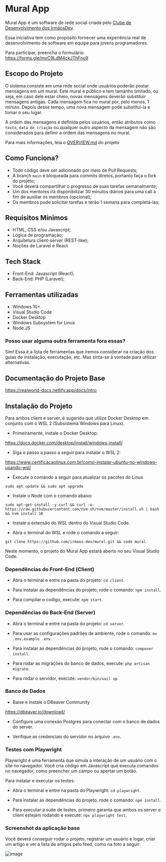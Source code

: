# Mural App

Mural App é um software de rede social criada pelo <u>Clube de Desenvolvimento dos IrmãosDev</u>.

Essa iniciativa tem como propósito fornecer uma experiência real de desenvolvimento de software em equipe para jovens programadores.

Para participar, preencha o formulário: https://forms.gle/mxC9LdM4ckJThFno9 

## Escopo do Projeto

O sistema consiste em uma rede social onde usuários poderão postar mensagens em um mural. Este mural é público e tem tamanho limitado, ou seja, em caso dele estar cheio, novas mensagens deverão substituir mensagens antigas. Cada mensagem fica no mural por, pelo menos, 1 minuto. Depois desse tempo, uma nova mensagem pode substituí-la e tomar o seu lugar.

A ordem das mensagens é definida pelos usuários, então atributos como `texto`, `data de criação` ou qualquer outro aspecto da mensagem não são considerados para definir a ordem das mensagens no mural.

Para mais informações, leia o [OVERVIEW.md](https://github.com/irmaos-dev/mural/blob/main/docs/OVERVIEW.md) do projeto

[//]: # "Marcelo, seria bom se você colocasse um print daquele protótipo que você mostrou em live."

## Como Funciona?

- Todo código deve ser adicionado por meio de Pull Requests;
- A branch `main` é bloqueada para commits diretos, portanto faça o fork do projeto;
- Você deverá compartilhar o progresso de suas tarefas semanalmente;
- Um dos mentores irá disponibilizar 30 minutos diários para uma call a fim de auxiliar os membros (opcional);
- Os membros pode solicitar tarefas e terão 1 semana para completá-las;

## Requisitos Mínimos

- HTML, CSS e/ou Javascript;
- Lógica de programação;
- Arquitetura client-server (REST-like);
- Noções de Laravel e React

## Tech Stack

- Front-End: Javascript (React);
- Back-End: PHP (Laravel);

## Ferramentas utilizadas

- Windows 10+
- Visual Studio Code
- Docker Desktop
- Windows Subsystem for Linux
- Node.JS

### Posso usar alguma outra ferramenta fora essas?

Sim! Essa é a lista de ferramentas que iremos considerar na criação dos guias de instalação, executação, etc. Mas sinta-se à vontade para utilizar alternativas.

## Documentação do Projeto Base

https://realworld-docs.netlify.app/docs/intro

## Instalação do Projeto

Para ambos client e server, é sugerido que utilize Docker Desktop em conjunto com o WSL 2 (Subsistema Windows para Linux).

- Primeiramente, instale o Docker Desktop:

https://docs.docker.com/desktop/install/windows-install/

- Siga o passo a passo a seguir para instalar o WSL 2:

https://www.certificacaolinux.com.br/como-instalar-ubuntu-no-windows-usando-wsl/

- Execute o comando a seguir para atualizar os pacotes do Linux

```sudo apt update && sudo apt upgrade```

- Instale o Node com o comando abaixo

```sudo apt-get install -y curl && curl -o- https://raw.githubusercontent.com/nvm-sh/nvm/master/install.sh | bash && nvm install 16```

- Instale a extensão do WSL dentro do Visual Studio Code.

- Abra o terminal do WSL e rode o comando a seguir:

`git clone https://github.com/irmaos-dev/mural.git && code mural`

Neste momento, o projeto do Mural App estará aberto no seu Visual Studio Code.

### Dependências do Front-End (Client)

- Abra o terminal e entre na pasta do projeto: `cd client`.

- Para instalar as dependências do projeto, rode o comando: `npm install`.

- Para compilar o codigo, execute: `npm start`.

### Dependências do Back-End (Server)

- Abra o terminal e entre na pasta do projeto: `cd server`.

- Para usar as configurações padrões de ambiente, rode o comando: `mv .env.example .env`.

- Para instalar as dependências do projeto, rode o comando: `composer install`.

- Para rodar as migrações do banco de dados, execute: `php artisan migrate`.

- Para rodar o servidor, execute: `vendor/bin/sail up`.

### Banco de Dados

- Baixe e instale o DBeaver Community

https://dbeaver.io/download/

- Configure uma conexão Postgres para conectar com o banco de dados do server.

- Verifique as credenciais do servidor no arquivo `.env`.

### Testes com Playwright

Playwright é uma ferramenta que simula a interação de um usuário com o site no navegador.
Você cria código em Javascript que executa comandos no navegador, como preencher um campo ou apertar um botão.

Para instalar e executar os testes:

- Abra o terminal e entre na pasta do Playwright: `cd playwright`.

- Para instalar as dependências do projeto, rode o comando: `npm install`.

- Para executar a suite de testes, primeiro garanta que ambos os server e client estejam rodando e execute: `npx playwright test`.

### Screenshot da aplicação base

Você deverá conseguir rodar o projeto, registrar um usuário e logar, criar um artigo e ver a lista de artigos pelo feed, como na foto a seguir:

![image](https://github.com/user-attachments/assets/799d67bf-150d-46e4-9543-ed5d8f266edf)

